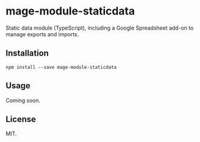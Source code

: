 mage-module-staticdata
======================

Static data module (TypeScript), including a Google Spreadsheet add-on 
to manage exports and imports.

Installation
-------------

```shell
npm install --save mage-module-staticdata
```

Usage
-----

Coming soon.

License
-------

MIT.
